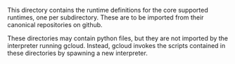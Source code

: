 
This directory contains the runtime definitions for the core supported
runtimes, one per subdirectory.  These are to be imported from their canonical
repositories on github.

These directories may contain python files, but they are not imported by the
interpreter running gcloud.  Instead, gcloud invokes the scripts contained in
these directories by spawning a new interpreter.
